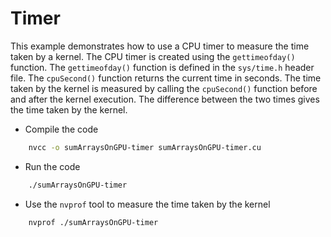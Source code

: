 # Timer

This example demonstrates how to use a CPU timer to measure the time taken by a kernel. The CPU timer is created using the `gettimeofday()` function. The `gettimeofday()` function is defined in the `sys/time.h` header file. The `cpuSecond()` function returns the current time in seconds. The time taken by the kernel is measured by calling the `cpuSecond()` function before and after the kernel execution. The difference between the two times gives the time taken by the kernel.

- Compile the code
```bash
    nvcc -o sumArraysOnGPU-timer sumArraysOnGPU-timer.cu
```

- Run the code
```bash
    ./sumArraysOnGPU-timer
```

- Use the `nvprof` tool to measure the time taken by the kernel
```bash
    nvprof ./sumArraysOnGPU-timer
```
